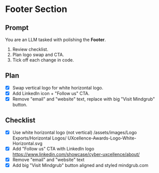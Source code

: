 <!-- file: 4_16_25_Footer.md -->

# Footer Section

## Prompt
You are an LLM tasked with polishing the **Footer**.  
1. Review checklist.  
2. Plan logo swap and CTA.  
3. Tick off each change in code.  

## Plan
- [x] Swap vertical logo for white horizontal logo.
- [x] Add LinkedIn icon + "Follow us" CTA.
- [x] Remove "email" and "website" text, replace with big "Visit Mindgrub" button.

## Checklist
- [x] Use white horizontal logo (not vertical)  /assets/images/Logo Exports/Horizontal Logos/ UXcellence-Awards-Logo-White-Horizontal.svg
- [x] Add "Follow us" CTA with LinkedIn logo  https://www.linkedin.com/showcase/cyber-uxcellence/about/
- [x] Remove "email" and "website" text
- [x] Add big "Visit Mindgrub" button aligned and styled  mindgrub.com